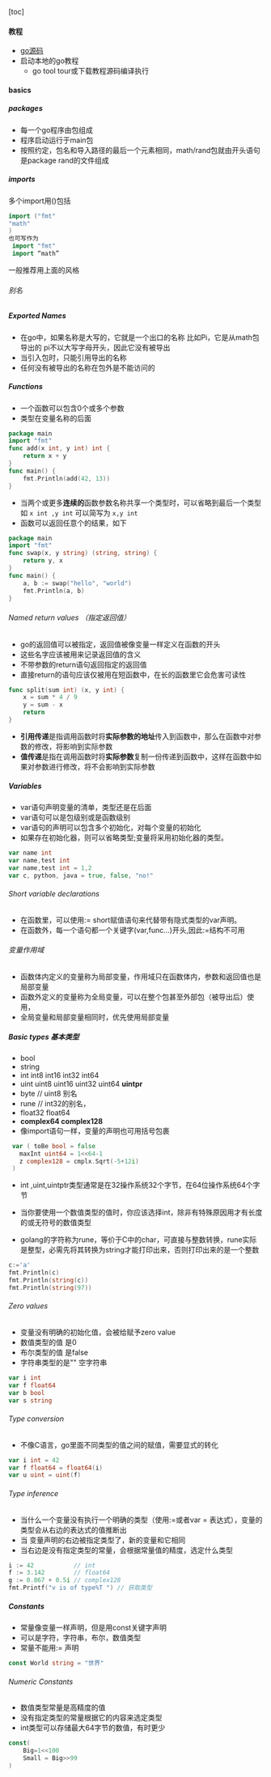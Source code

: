 [toc]

#### 教程
- [go源码](https://go.googlesource.com/go)
- 启动本地的go教程
  - go tool tour或下载教程源码编译执行


#### basics
##### packages
- 每一个go程序由包组成
- 程序启动运行于main包
- 按照约定，包名和导入路径的最后一个元素相同，math/rand包就由开头语句是package rand的文件组成

##### imports
多个import用()包括
```go
import ("fmt"
"math"
)
也可写作为
 import "fmt"
 import “math”
```
一般推荐用上面的风格
###### 别名

##### Exported Names
- 在go中，如果名称是大写的，它就是一个出口的名称
比如Pi，它是从math包导出的
pi不以大写字母开头，因此它没有被导出
- 当引入包时，只能引用导出的名称
- 任何没有被导出的名称在包外是不能访问的

##### Functions
- 一个函数可以包含0个或多个参数
- 类型在变量名称的后面
```go
package main
import "fmt"
func add(x int, y int) int {
	return x + y
}
func main() {
	fmt.Println(add(42, 13))
}
```
- 当两个或更多**连续的**函数参数名称共享一个类型时，可以省略到最后一个类型如 `x int ,y int` 可以简写为 `x,y int`
- 函数可以返回任意个的结果，如下
```go
package main
import "fmt"
func swap(x, y string) (string, string) {
	return y, x
}
func main() {
	a, b := swap("hello", "world")
	fmt.Println(a, b)
}
```

###### Named return values （指定返回值）
- go的返回值可以被指定，返回值被像变量一样定义在函数的开头
- 这些名字应该被用来记录返回值的含义
- 不带参数的return语句返回指定的返回值
- 直接return的语句应该仅被用在短函数中，在长的函数里它会危害可读性
```go
func split(sum int) (x, y int) {
	x = sum * 4 / 9
	y = sum - x
	return
}
```
- **引用传递**是指调用函数时将**实际参数的地址**传入到函数中，那么在函数中对参数的修改，将影响到实际参数
- **值传递**是指在调用函数时将**实际参数**复制一份传递到函数中，这样在函数中如果对参数进行修改，将不会影响到实际参数

##### Variables
- var语句声明变量的清单，类型还是在后面
- var语句可以是包级别或是函数级别
- var语句的声明可以包含多个初始化，对每个变量的初始化
- 如果存在初始化器，则可以省略类型;变量将采用初始化器的类型。

```go
var name int
var name,test int
var name,test int = 1,2
var c, python, java = true, false, "no!"
```
###### Short variable declarations
- 在函数里，可以使用:= short赋值语句来代替带有隐式类型的var声明。
- 在函数外，每一个语句都一个关键字(var,func...)开头,因此:=结构不可用

###### 变量作用域
- 函数体内定义的变量称为局部变量，作用域只在函数体内，参数和返回值也是局部变量
- 函数外定义的变量称为全局变量，可以在整个包甚至外部包（被导出后）使用，
- 全局变量和局部变量相同时，优先使用局部变量

##### Basic types 基本类型
- bool
- string
- int int8 int16 int32 int64
- uint uint8 uint16 uint32 uint64 **uintpr**
- byte // uint8 别名
- rune // int32的别名，
- float32 float64
- **complex64 complex128**
- 像import语句一样，变量的声明也可用括号包裹
 ``` go
  var ( toBe bool = false
    maxInt uint64 = 1<<64-1
    z complex128 = cmplx.Sqrt(-5+12i)
  )
 ```
 - int ,uint,uintptr类型通常是在32操作系统32个字节，在64位操作系统64个字节
 - 当你要使用一个数值类型的值时，你应该选择int，除非有特殊原因用才有长度的或无符号的数值类型

 - golang的字符称为rune，等价于C中的char，可直接与整数转换，rune实际是整型，必需先将其转换为string才能打印出来，否则打印出来的是一个整数
 ```go
 c:='a'
 fmt.Println(c)
 fmt.Println(string(c))
 fmt.Println(string(97))
 ```

 ###### Zero values
 - 变量没有明确的初始化值，会被给赋予zero value
 - 数值类型的值  是0
 - 布尔类型的值 是false
 - 字符串类型的是"" 空字符串
 ```go
var i int
var f float64
var b bool
var s string
 ```

###### Type conversion
- 不像C语言，go里面不同类型的值之间的赋值，需要显式的转化
``` go
var i int = 42
var f float64 = float64(i)
var u uint = uint(f)
```

###### Type inference
- 当什么一个变量没有执行一个明确的类型（使用:=或者var = 表达式），变量的类型会从右边的表达式的值推断出
- 当 变量声明的右边被指定类型了，新的变量和它相同
- 当右边是没有指定类型的常量，会根据常量值的精度，选定什么类型
```go
i := 42           // int
f := 3.142        // float64
g := 0.867 + 0.5i // complex128
fmt.Printf("v is of type%T ") // 获取类型
```
##### Constants
- 常量像变量一样声明，但是用const关键字声明
- 可以是字符，字符串，布尔，数值类型
- 常量不能用:= 声明
```go
const World string = "世界"
```
###### Numeric Constants
- 数值类型常量是高精度的值
- 没有指定类型的常量根据它的内容来选定类型
- int类型可以存储最大64字节的数值，有时更少

```go
const(
    Big=1<<100
    Small = Big>>99
)
```
